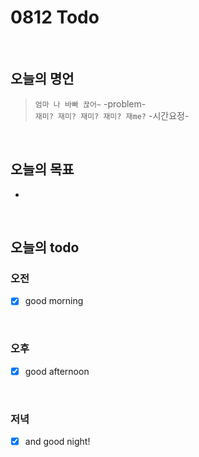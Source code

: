 
# 0812 Todo
<br>

## 오늘의 명언
> `엄마 나 바빠 끊어~` -problem- <br>
> `재미? 재미? 재미? 재미? 재me?` -시간요정-

<br>

## 오늘의 목표
* 

<br>

## 오늘의 todo

### 오전
- [X] good morning 
<br>

### 오후
- [X] good afternoon
<br>

### 저녁
- [X] and good night!

